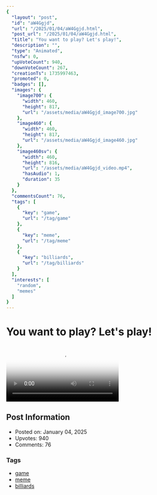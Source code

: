 ```yaml
---
{
  "layout": "post",
  "id": "aW4Ggjd",
  "url": "/2025/01/04/aW4Ggjd.html",
  "post_url": "/2025/01/04/aW4Ggjd.html",
  "title": "You want to play? Let's play!",
  "description": "",
  "type": "Animated",
  "nsfw": 0,
  "upVoteCount": 940,
  "downVoteCount": 267,
  "creationTs": 1735997463,
  "promoted": 0,
  "badges": [],
  "images": {
    "image700": {
      "width": 460,
      "height": 817,
      "url": "/assets/media/aW4Ggjd_image700.jpg"
    },
    "image460": {
      "width": 460,
      "height": 817,
      "url": "/assets/media/aW4Ggjd_image460.jpg"
    },
    "image460sv": {
      "width": 460,
      "height": 816,
      "url": "/assets/media/aW4Ggjd_video.mp4",
      "hasAudio": 1,
      "duration": 35
    }
  },
  "commentsCount": 76,
  "tags": [
    {
      "key": "game",
      "url": "/tag/game"
    },
    {
      "key": "meme",
      "url": "/tag/meme"
    },
    {
      "key": "billiards",
      "url": "/tag/billiards"
    }
  ],
  "interests": [
    "random",
    "memes"
  ]
}
---
```


# You want to play? Let's play!

<video controls playsinline loop poster="/assets/media/aW4Ggjd_image460.jpg">
  <source src="/assets/media/aW4Ggjd_video.mp4" type="video/mp4">
  Your browser does not support the video tag.
</video>

## Post Information

- Posted on: January 04, 2025
- Upvotes: 940
- Comments: 76

### Tags

- [game](/tag/game)
- [meme](/tag/meme)
- [billiards](/tag/billiards)
